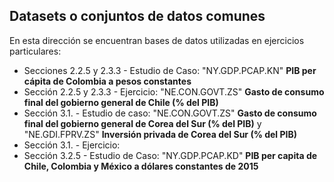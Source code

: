 ## Datasets o conjuntos de datos comunes  

En esta dirección se encuentran bases de datos utilizadas en ejercicios particulares:

* Secciones 2.2.5 y 2.3.3 - Estudio de Caso: "NY.GDP.PCAP.KN" **PIB per cápita de Colombia a pesos constantes**
* Sección 2.2.5 y 2.3.3 - Ejercicio: "NE.CON.GOVT.ZS" **Gasto de consumo final del gobierno general de Chile (% del PIB)**
* Sección 3.1. - Estudio de caso: "NE.CON.GOVT.ZS" **Gasto de consumo final del gobierno general de Corea del Sur (% del PIB)** y "NE.GDI.FPRV.ZS"  **Inversión privada de Corea del Sur (% del PIB)**
* Sección 3.1. - Ejercicio:
* Sección 3.2.5 - Estudio de Caso: "NY.GDP.PCAP.KD" **PIB per capita de Chile, Colombia y México a dólares constantes de 2015** 

